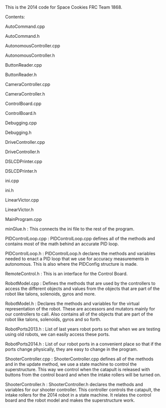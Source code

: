 This is the 2014 code for Space Cookies FRC Team 1868.

Contents:

AutoCommand.cpp

AutoCommand.h

AutonomousController.cpp

AutonomousController.h

ButtonReader.cpp

ButtonReader.h

CameraController.cpp

CameraController.h

ControlBoard.cpp

ControlBoard.h

Debugging.cpp

Debugging.h

DriveController.cpp

DriveController.h

DSLCDPrinter.cpp

DSLCDPrinter.h

ini.cpp

ini.h

LinearVictor.cpp

LinearVictor.h

MainProgram.cpp

minGlue.h :
  This connects the ini file to the rest of the program.

PIDControlLoop.cpp :
  PIDControlLoop.cpp defines all of the methods and contains most of the math behind an accurate PID loop.

PIDControlLoop.h :
  PIDControlLoop.h declares the methods and variables needed to enact a PID loop that we use for accuracy measurements in autonomous. This is also where the PIDConfig structure is made.

RemoteControl.h :
  This is an interface for the Control Board.
  
RobotModel.cpp :
  Defines the methods that are used by the controllers to access the different objects and values from the objects that are part of the robot like talons, solenoids, gyros and more.
  
RobotModel.h :
  Declares the methods and variables for the virtual representation of the robot. These are accessors and mutators mainly for our controllers to call. Also contains all of the objects that are part of the robot like talons, solenoids, gyros and so forth.
  
RobotPorts2013.h :
  List of last years robot ports so that when we are testing using old robots, we can easily access these ports.
  
RobotPorts2014.h :
  List of our robot ports in a convenient place so that if the ports change physically, they are easy to change in the program.
  
ShooterController.cpp :
  ShooterController.cpp defines all of the methods and in the update method, we use a state machine to control the superstructure. This way we control when the catapult is released with buttons from the control board and when the intake rollers will be turned on. 
  
ShooterController.h :
  ShooterController.h declares the methods and variables for our shooter controller. This controller controls the catapult, the intake rollers for the 2014 robot in a state machine. It relates the control board and the robot model and makes the superstructure work.

